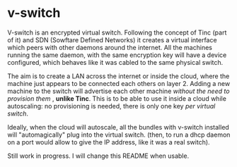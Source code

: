 #   v-switch

V-switch is an encrypted virtual switch. Following the concept of Tinc (part of it) and SDN (Sowftare Defined Networks) it creates a virtual interface
which peers with other daemons around the internet. All the machines running the same daemon, with the same encryption key
will have a device configured, which behaves like it was cabled to the same physical switch.  

The aim is to create a LAN across the internet or inside the cloud, where the machine just appears to be connected
each others on layer 2. Adding a new machine to the switch will advertise each other machine _without the need to provision them_ , **unlike Tinc**. This is to be able to use it inside a cloud while autoscaling: no provisioning is needed, there is only one key _per virtual switch_.

Ideally, when the cloud will autoscale, all the bundles with v-switch installed will "automagically" plug into the virtual switch. (then, to run a dhcp daemon on a port would allow to give the IP address, like it was a real switch). 


Still work in progress. I will change this README when usable.

